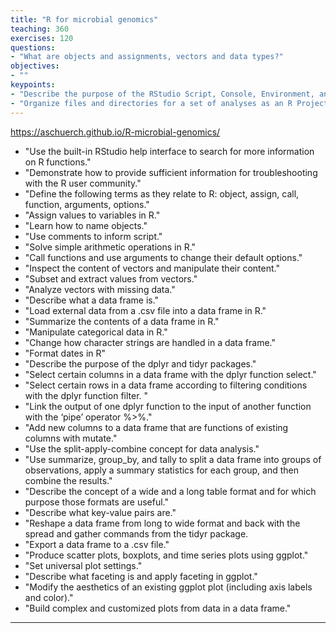 ```yaml
---
title: "R for microbial genomics"
teaching: 360
exercises: 120
questions:
- "What are objects and assignments, vectors and data types?"
objectives:
- ""
keypoints:
- "Describe the purpose of the RStudio Script, Console, Environment, and Plots panes."
- "Organize files and directories for a set of analyses as an R Project, and understand the purpose of the working directory."
---
```

https://aschuerch.github.io/R-microbial-genomics/


- "Use the built-in RStudio help interface to search for more information on R functions."
- "Demonstrate how to provide sufficient information for troubleshooting with the R user community."
- "Define the following terms as they relate to R: object, assign, call, function, arguments, options."
- "Assign values to variables in R."
- "Learn how to name objects."
- "Use comments to inform script."
- "Solve simple arithmetic operations in R."
- "Call functions and use arguments to change their default options."
- "Inspect the content of vectors and manipulate their content."
- "Subset and extract values from vectors."
- "Analyze vectors with missing data."
- "Describe what a data frame is."
- "Load external data from a .csv file into a data frame in R."
- "Summarize the contents of a data frame in R."
- "Manipulate categorical data in R."
- "Change how character strings are handled in a data frame."
- "Format dates in R"
- "Describe the purpose of the dplyr and tidyr packages."
- "Select certain columns in a data frame with the dplyr function select."
- "Select certain rows in a data frame according to filtering conditions with the dplyr function filter. "
- "Link the output of one dplyr function to the input of another function with the ‘pipe’ operator %>%."
- "Add new columns to a data frame that are functions of existing columns with mutate."
- "Use the split-apply-combine concept for data analysis."
- "Use summarize, group_by, and tally to split a data frame into groups of observations, apply a summary statistics for each group, and then combine the results."
- "Describe the concept of a wide and a long table format and for which purpose those formats are useful."
- "Describe what key-value pairs are."
- "Reshape a data frame from long to wide format and back with the spread and gather commands from the tidyr package.
- "Export a data frame to a .csv file."
- "Produce scatter plots, boxplots, and time series plots using ggplot."
- "Set universal plot settings."
- "Describe what faceting is and apply faceting in ggplot."
- "Modify the aesthetics of an existing ggplot plot (including axis labels and color)."
- "Build complex and customized plots from data in a data frame."
---
